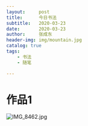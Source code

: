 ```yaml
---
layout:     post
title:      今日书法
subtitle:   2020-03-23
date:       2020-03-23
author:     张成东
header-img: img/mountain.jpg
catalog: true
tags:
    - 书法
    - 随笔

---
```

# 作品1

![IMG_8462.jpg](https://i.loli.net/2020/03/23/oeBascU1IADzv5R.jpg)
